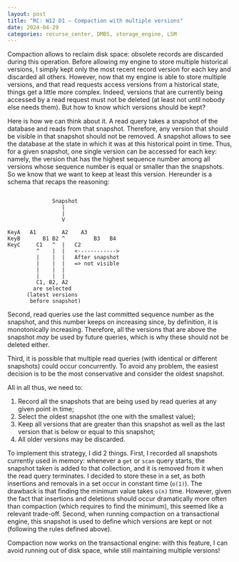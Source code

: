 ```yaml
---
layout: post
title: "RC: W12 D1 — Compaction with multiple versions"
date: 2024-04-29
categories: recurse_center, DMBS, storage_engine, LSM
---
```


Compaction allows to reclaim disk space: obsolete records are discarded during this operation.
Before allowing my engine to store multiple historical versions, I simply kept only the most recent record version for
each key and discarded all others.
However, now that my engine is able to store multiple versions, and that read requests access versions from a historical
state, things get a little more complex.
Indeed, versions that are currently being accessed by a read request must not be deleted (at least not until nobody else
needs them).
But how to know which versions should be kept?

Here is how we can think about it.
A read query takes a snapshot of the database and reads from that snapshot.
Therefore, any version that should be visible in that snapshot should not be removed.
A snapshot allows to see the database at the state in which it was at this historical point in time.
Thus, for a given snapshot, one single version can be accessed for each key: namely, the version that has the highest
sequence number among all versions whose sequence number is equal or smaller than the snapshots.
So we know that we want to keep at least this version.
Hereunder is a schema that recaps the reasoning:

```text

              Snapshot
                 |
                 |
                 V
        
KeyA   A1        A2    A3
KeyB       B1 B2 ^         B3   B4
KeyC     C1   ^  |   C2
         ^    |  |   <------------>
         |    |  |   After snapshot 
         |    |  |   => not visible
         |    |  |
         |    |  |
         C1, B2, A2
        are selected
      (latest versions 
       before snapshot) 

```

Second, read queries use the last committed sequence number as the snapshot, and this number keeps on increasing since,
by definition, it is monotonically increasing.
Therefore, all the versions that are above the snapshot _may_ be used by future queries, which is why these should
not be deleted either.

Third, it is possible that multiple read queries (with identical or different snapshots) could occur concurrently.
To avoid any problem, the easiest decision is to be the most conservative and consider the oldest snapshot.

All in all thus, we need to:

1. Record all the snapshots that are being used by read queries at any given point in time;
2. Select the oldest snapshot (the one with the smallest value);
3. Keep all versions that are greater than this snapshot as well as the last version that is below or equal to this
   snapshot; 
4. All older versions may be discarded.

To implement this strategy, I did 2 things.
First, I recorded all snapshots currently used in memory: whenever a `get` or `scan` query starts, the snapshot taken is
added to that collection, and it is removed from it when the read query terminates.
I decided to store these in a set, as both insertions and removals in a set occur in constant time (`o(1)`).
The drawback is that finding the minimum value takes `o(n)` time.
However, given the fact that insertions and deletions should occur dramatically more often than compaction (which
requires to find the minimum), this seemed like a relevant trade-off.
Second, when running compaction on a transactional engine, this snapshot is used to define which versions are kept or
not (following the rules defined above).

Compaction now works on the transactional engine: with this feature, I can avoid running out of disk space, while still
maintaining multiple versions!
